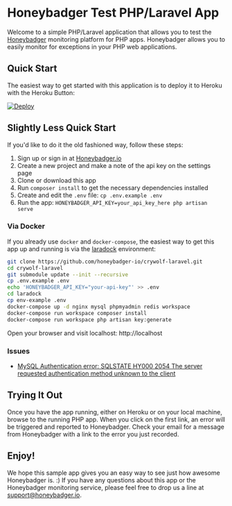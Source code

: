 # Honeybadger Test PHP/Laravel App

Welcome to a simple PHP/Laravel application that allows you to test the
[Honeybadger](https://www.honeybadger.io) monitoring platform for PHP apps.
Honeybadger allows you to easily monitor for exceptions in your PHP web
applications.

## Quick Start

The easiest way to get started with this application is to deploy it to Heroku
with the Heroku Button:

[![Deploy](https://www.herokucdn.com/deploy/button.png)](https://heroku.com/deploy)

## Slightly Less Quick Start

If you'd like to do it the old fashioned way, follow these steps:

1. Sign up or sign in at [Honeybadger.io](https://www.honeybadger.io)
1. Create a new project and make a note of the api key on the settings page
1. Clone or download this app
1. Run `composer install` to get the necessary dependencies installed
1. Create and edit the `.env` file: `cp .env.example .env`
1. Run the app: `HONEYBADGER_API_KEY=your_api_key_here php artisan serve`

### Via Docker

If you already use `docker` and `docker-compose`, the easiest way to get this app
up and running is via the [laradock](http://laradock.io/introduction/) environment:

```sh
git clone https://github.com/honeybadger-io/crywolf-laravel.git
cd crywolf-laravel
git submodule update --init --recursive
cp .env.example .env
echo 'HONEYBADGER_API_KEY="your-api-key"' >> .env
cd laradock
cp env-example .env
docker-compose up -d nginx mysql phpmyadmin redis workspace
docker-compose run workspace composer install
docker-compose run workspace php artisan key:generate
```

Open your browser and visit localhost: http://localhost

### Issues

- [MySQL Authentication error: SQLSTATE HY000 2054 The server requested authentication method unknown to the client](https://github.com/laradock/laradock/issues/1392#issuecomment-383631421)

## Trying It Out

Once you have the app running, either on Heroku or on your local machine, browse
to the running PHP app.  When you click on the first link, an error will be
triggered and reported to Honeybadger. Check your email for a message from
Honeybadger with a link to the error you just recorded.

## Enjoy!

We hope this sample app gives you an easy way to see just how awesome
Honeybadger is. :)  If you have any questions about this app or the Honeybadger
monitoring service, please feel free to drop us a line at
support@honeybadger.io.
